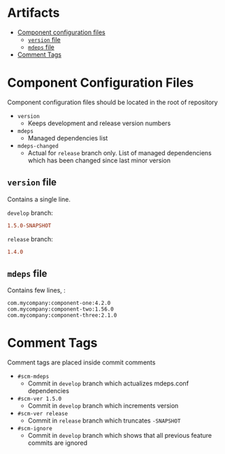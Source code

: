 # Artifacts

- [Component configuration files](#component-configuration-files)
  - [`version` file](#version-file)
  - [`mdeps` file](#mdeps-file)
- [Comment Tags](#comment-tags)

# Component Configuration Files

Component configuration files should be  located in the root of repository

- `version`
  - Keeps development and release version numbers
- `mdeps`
  - Managed dependencies list
- `mdeps-changed`
  - Actual for `release` branch only. List of managed dependenciens which has been changed since last minor version
  
## `version` file

Contains a single line.

`develop` branch:
```ini
1.5.0-SNAPSHOT
```
`release`  branch:
```ini
1.4.0
```  

## `mdeps` file

Contains few lines, :

```
com.mycompany:component-one:4.2.0
com.mycompany:component-two:1.56.0
com.mycompany:component-three:2.1.0
```

# Comment Tags

Comment tags are placed inside commit comments

- `#scm-mdeps`
  - Commit in `develop` branch which actualizes mdeps.conf dependencies
- `#scm-ver 1.5.0`
  - Commit in `develop` branch which increments version
- `#scm-ver release`
  - Commit in `release` branch which truncates `-SNAPSHOT`
- `#scm-ignore`
  - Commit in `develop` branch which shows that all previous feature commits are ignored

